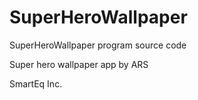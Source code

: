 # SuperHeroWallpaper
SuperHeroWallpaper program source code

Super hero wallpaper app by ARS 

SmartEq Inc.
